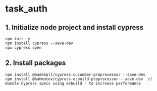 # task_auth

## 1. Initialize node project and install cypress

```
npm init -y
npm install cypress --save-dev
npx cypress open
```

## 2. Install packages


```
npm install @badeball/cypress-cucumber-preprocessor --save-dev
npm install @bahmutov/cypress-esbuild-preprocessor --save-dev  // Bundle Cypress specs using esbuild - to increase performance
````
